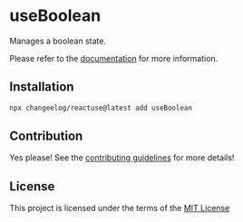 # useBoolean

Manages a boolean state.

Please refer to the [documentation](#) for more information.

## Installation

```bash
npx changeelog/reactuse@latest add useBoolean
```

## Contribution

Yes please! See the [contributing guidelines](/CONTRIBUTING.md) for more details!

## License

This project is licensed under the terms of the [MIT License](/LICENSE)
